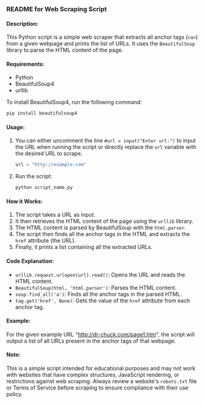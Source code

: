 ### README for Web Scraping Script

#### Description:
This Python script is a simple web scraper that extracts all anchor tags (`<a>`) from a given webpage and prints the list of URLs. It uses the `BeautifulSoup` library to parse the HTML content of the page.

#### Requirements:
- Python
- BeautifulSoup4
- urllib

To install BeautifulSoup4, run the following command:
```sh
pip install beautifulsoup4
```

#### Usage:
1. You can either uncomment the line `#url = input("Enter url:")` to input the URL when running the script or directly replace the `url` variable with the desired URL to scrape.
   ```python
   url = "http://example.com"
   ```
2. Run the script:
   ```sh
   python script_name.py
   ```

#### How it Works:
1. The script takes a URL as input.
2. It then retrieves the HTML content of the page using the `urllib` library.
3. The HTML content is parsed by BeautifulSoup with the `html.parser`.
4. The script then finds all the anchor tags in the HTML and extracts the `href` attribute (the URL).
5. Finally, it prints a list containing all the extracted URLs.

#### Code Explanation:
- `urllib.request.urlopen(url).read()`: Opens the URL and reads the HTML content.
- `BeautifulSoup(html, 'html.parser')`: Parses the HTML content.
- `soup.find_all('a')`: Finds all the anchor tags in the parsed HTML.
- `tag.get('href', None)`: Gets the value of the `href` attribute from each anchor tag.

#### Example:
For the given example URL "http://dr-chuck.com/page1.htm", the script will output a list of all URLs present in the anchor tags of that webpage.

#### Note:
This is a simple script intended for educational purposes and may not work with websites that have complex structures, JavaScript rendering, or restrictions against web scraping. Always review a website's `robots.txt` file or Terms of Service before scraping to ensure compliance with their use policy.
